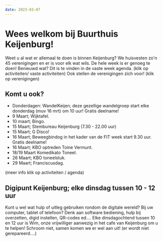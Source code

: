 ```yaml
---
date: 2023-03-07
---
```


# Wees welkom bij Buurthuis Keijenburg!

Weet u al wat er allemaal te doen is binnen Keijenburg?
We huisvesten zo'n 45 verenigingen en er is voor elk wat wils. De hele week is er genoeg te doen!
Benieuwd wat? Dit is te vinden in de vaste week agenda. (klik op activiteiten/ vaste activiteiten)
Ook stellen de verenigingen zich voor! (klik op verenigingen)

## Komt u ook?
- Donderdagen: WandelKeijen; deze gezellige wandelgroep start elke donderdag (muv 16 mrt) om 10 uur! Gratis deelname!
- 9 Maart; Wijktafel.
- 10 maart; Bingo.
- 15 Maart; Stembureau Keijenburg (7.30 - 22.00 uur)
- 15 Maart; G Disco!
- 16 Maart; Beweegbindog in het kader van de FIT week start 9.30 uur. Gratis deelname!
- 16 Maart; KBO optreden Toine Vermunt.
- 18/19 Maart Komedikato Toneel.
- 26 Maart; KBO toneelstuk.
- 29 Maart; Franciscusdag.

(meer info klik op activiteiten / agenda)

## Digipunt Keijenburg; elke dinsdag tussen 10 - 12 uur

Kunt u wel wat hulp of uitleg gebruiken rondom de digitale wereld? Bij uw computer, tablet of telefoon?
Denk aan software bediening, hulp bij overzetten, digid instellen, QR-codes ed....
Elke dinsdagochtend tussen 10 en 12 uur is Wim, onze vrijwilliger aanwezig in het cafe van Keijenburg om u te helpen!
Schroom niet, samen komen we er wel aan uit!
(er wordt niet gerepareerd....)
